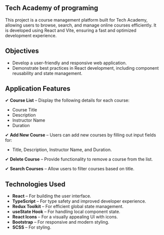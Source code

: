 ## Tech Academy of programing
This project is a course management platform built for Tech Academy, allowing users to browse, search, and manage online courses efficiently. It is developed using React and Vite, ensuring a fast and optimized development experience.

## Objectives  

- Develop a user-friendly and responsive web application.  
- Demonstrate best practices in React development, including component reusability and state management.  

## Application Features  

✔ **Course List** – Display the following details for each course:  
  - Course Title  
  - Description  
  - Instructor Name  
  - Duration  

✔ **Add New Course** – Users can add new courses by filling out input fields for:  
  - Title, Description, Instructor Name, and Duration.  

✔ **Delete Course** – Provide functionality to remove a course from the list.  

✔ **Search Courses** – Allow users to filter courses based on title.  

## Technologies Used  

- **React** – For building the user interface.  
- **TypeScript** – For type safety and improved developer experience.  
- **Redux Toolkit** – For efficient global state management.  
- **useState Hook** – For handling local component state.  
- **React Icons** – For a visually appealing UI with icons.  
- **Bootstrap** – For responsive and modern styling.  
- **SCSS** – For styling.  
